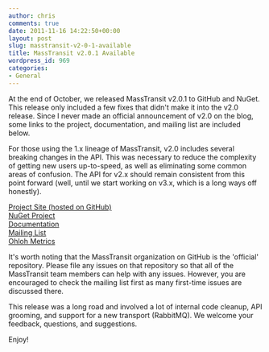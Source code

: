 ```yaml
---
author: chris
comments: true
date: 2011-11-16 14:22:50+00:00
layout: post
slug: masstransit-v2-0-1-available
title: MassTransit v2.0.1 Available
wordpress_id: 969
categories:
- General
---
```


At the end of October, we released MassTransit v2.0.1 to GitHub and NuGet. This release only included a few fixes that didn't make it into the v2.0 release. Since I never made an official announcement of v2.0 on the blog, some links to the project, documentation, and mailing list are included below.




For those using the 1.x lineage of MassTransit, v2.0 includes several breaking changes in the API. This was necessary to reduce the complexity of getting new users up-to-speed, as well as eliminating some common areas of confusion. The API for v2.x should remain consistent from this point forward (well, until we start working on v3.x, which is a long ways off honestly).




[Project Site (hosted on GitHub)  
](https://github.com/MassTransit/MassTransit)[NuGet Project](http://nuget.org/List/Packages/MassTransit)  
[Documentation](http://docs.masstransit-project.com/en/latest/index.html)  
[Mailing List](http://groups.google.com/group/masstransit-discuss)  
[Ohloh Metrics](http://www.ohloh.net/p/masstransit)




It's worth noting that the MassTransit organization on GitHub is the 'official' repository. Please file any issues on that repository so that all of the MassTransit team members can help with any issues. However, you are encouraged to check the mailing list first as many first-time issues are discussed there.




This release was a long road and involved a lot of internal code cleanup, API grooming, and support for a new transport (RabbitMQ). We welcome your feedback, questions, and suggestions.




Enjoy!




 
